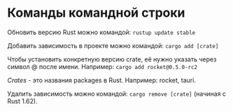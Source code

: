 # Команды командной строки

Обновить версию Rust можно командой: `rustup update stable`

Добавить зависимость в проекте можно командой: `cargo add [crate]`

Чтобы установить конкретную версию crate, её нужно указать через символ @ после имени. Например: `cargo add rocket@0.5.0-rc2`

_Crates_ - это названия packages в Rust. Например: rocket, tauri.

Удалить зависимость можно командой: `cargo remove [crate]` (начиная с Rust 1.62).